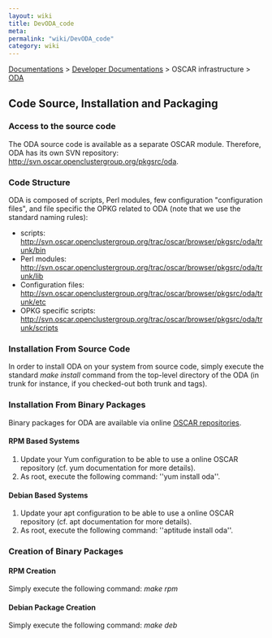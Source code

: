 ```yaml
---
layout: wiki
title: DevODA_code
meta: 
permalink: "wiki/DevODA_code"
category: wiki
---
```

<!-- Name: DevODA_code -->
<!-- Version: 2 -->
<!-- Author: valleegr -->
[Documentations](Document) > [Developer Documentations](DevelDocs) > OSCAR infrastructure > [ODA](DevODA)

## Code Source, Installation and Packaging

### Access to the source code

The ODA source code is available as a separate OSCAR module. Therefore, ODA has its own SVN repository: http://svn.oscar.openclustergroup.org/pkgsrc/oda.

### Code Structure

ODA is composed of scripts, Perl modules, few configuration "configuration files", and file specific the OPKG related to ODA (note that we use the standard naming rules):

 * scripts: http://svn.oscar.openclustergroup.org/trac/oscar/browser/pkgsrc/oda/trunk/bin
 * Perl modules: http://svn.oscar.openclustergroup.org/trac/oscar/browser/pkgsrc/oda/trunk/lib
 * Configuration files: http://svn.oscar.openclustergroup.org/trac/oscar/browser/pkgsrc/oda/trunk/etc
 * OPKG specific scripts: http://svn.oscar.openclustergroup.org/trac/oscar/browser/pkgsrc/oda/trunk/scripts

### Installation From Source Code

In order to install ODA on your system from source code, simply execute the standard _make install_ command from the top-level directory of the ODA (in trunk for instance, if you checked-out both trunk and tags).

### Installation From Binary Packages

Binary packages for ODA are available via online [OSCAR repositories](online_oscar_repos).

#### RPM Based Systems

 1. Update your Yum configuration to be able to use a online OSCAR repository (cf. yum documentation for more details).
 1. As root, execute the following command: ''yum install oda''.

#### Debian Based Systems

 1. Update your apt configuration to be able to use a online OSCAR repository (cf. apt documentation for more details).
 1. As root, execute the following command: ''aptitude install oda''.

### Creation of Binary Packages

#### RPM Creation

Simply execute the following command: _make rpm_

#### Debian Package Creation

Simply execute the following command: _make deb_
